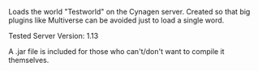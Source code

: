 Loads the world "Testworld" on the Cynagen server.
Created so that big plugins like Multiverse can be avoided just to load a single word.

Tested Server Version: 1.13

A .jar file is included for those who can't/don't want to compile it themselves.

